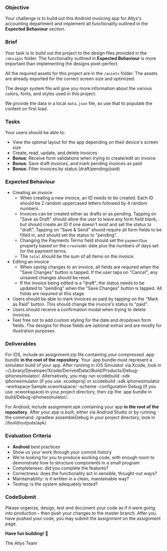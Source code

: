 ### Objective

Your challenge is to build out this Android invoicing app for Atlys's accounting department and implement all functionality outlined in the **Expected Behaviour** section.

### Brief

Your task is to build out the project to the design files provided in the `/designs` folder. The functionality outlined in **Expected Behaviour** is more important than implementing the designs pixel-perfect.

All the required assets for this project are in the `/assets` folder. The assets are already exported for the correct screen size and optimized.

The design system file will give you more information about the various colors, fonts, and styles used in this project.

We provide the data in a local `data.json` file, so use that to populate the content on first load.

### Tasks

Your users should be able to:

- View the optimal layout for the app depending on their device's screen size
- Create, read, update, and delete invoices
- **Bonus**: Receive form validations when trying to create/edit an invoice
- **Bonus**: Save draft invoices, and mark pending invoices as paid
- **Bonus**: Filter invoices by status (draft/pending/paid)

### Expected Behaviour

- Creating an invoice
  - When creating a new invoice, an ID needs to be created. Each ID should be 2 random uppercased letters followed by 4 random numbers.
  - Invoices can be created either as drafts or as pending. Tapping on "Save as Draft" should allow the user to leave any form field blank, but should create an ID if one doesn't exist and set the status to "draft". Tapping on "Save & Send" should require all form fields to be filled in, and should set the status to "pending".
  - Changing the Payments Terms field should set the `paymentDue` property based on the `createdAt` date plus the numbers of days set for the payment terms.
  - The `total` should be the sum of all items on the invoice.
- Editing an invoice
  - When saving changes to an invoice, all fields are required when the "Save Changes" button is tapped. If the user taps on "Cancel", any unsaved changes should be reset.
  - If the invoice being edited is a "draft", the status needs to be updated to "pending" when the "Save Changes" button is tapped. All fields are required at this stage.
- Users should be able to mark invoices as paid by tapping on the "Mark as Paid" button. This should change the invoice's status to "paid".
- Users should receive a confirmation modal when trying to delete invoices.
- Feel free not to add custom styling for the date and dropdown form fields. The designs for those fields are optional extras and are mostly for illustration purposes.

### Deliverables

For iOS, include an assignment.zip file containing your compressed .app bundle **in the root of the repository**.
Your .app bundle must represent a simulator build of your app. After running in iOS Simulator via Xcode, look in ~/Library/Developer/Xcode/DerivedData/<project-name>/Build/Products/Debug-iphonesimulator/.
Alternatively, you may run xcodebuild -sdk iphonesimulator (if you use .xcodeproj) or xcodebuild -sdk iphonesimulator -workspace Sample.xcworkspace/ -scheme <your-scheme> -configuration Debug (if you use .xcworkspace) in your project directory, then zip the .app bundle in build/Debug-iphonesimulator/.

For Android, include assignment.apk containing your app **in the root of the repository**.
After your app is built, either via Android Studio or by running the command ./gradlew assembleDebug in your project directory, look in <project-name>/<module-name>/build/outputs/apk/.

### Evaluation Criteria

- **Android** best practices
- Show us your work through your commit history
- We're looking for you to produce working code, with enough room to demonstrate how to structure components in a small program
- Completeness: did you complete the features?
- Correctness: does the functionality act in sensible, thought-out ways?
- Maintainability: is it written in a clean, maintainable way?
- Testing: is the system adequately tested?

### CodeSubmit

Please organize, design, test and document your code as if it were going into production - then push your changes to the master branch. After you have pushed your code, you may submit the assignment on the assignment page.

**Have fun building!** 🚀

The Atlys Team